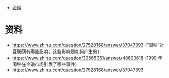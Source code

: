
<!-- TOC -->

- [资料](#资料)

<!-- /TOC -->



<a id="markdown-资料" name="资料"></a>
# 资料

* https://www.zhihu.com/question/27528168/answer/37047393 (“闰秒”对互联网有哪些影响，这些影响是如何产生的)
* https://www.zhihu.com/question/30565351/answer/48600618 (1999 年闰秒在金融市场引发了哪些事件)
* https://www.zhihu.com/question/27528168/answer/37047393